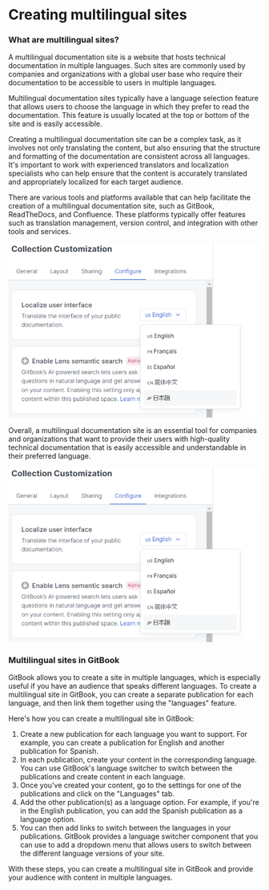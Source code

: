 # Creating multilingual sites

### What are multilingual sites?

A multilingual documentation site is a website that hosts technical documentation in multiple languages. Such sites are commonly used by companies and organizations with a global user base who require their documentation to be accessible to users in multiple languages.

Multilingual documentation sites typically have a language selection feature that allows users to choose the language in which they prefer to read the documentation. This feature is usually located at the top or bottom of the site and is easily accessible.

Creating a multilingual documentation site can be a complex task, as it involves not only translating the content, but also ensuring that the structure and formatting of the documentation are consistent across all languages. It's important to work with experienced translators and localization specialists who can help ensure that the content is accurately translated and appropriately localized for each target audience.

There are various tools and platforms available that can help facilitate the creation of a multilingual documentation site, such as GitBook, ReadTheDocs, and Confluence. These platforms typically offer features such as translation management, version control, and integration with other tools and services.

![](../../.gitbook/assets/multilingual-content.png)

Overall, a multilingual documentation site is an essential tool for companies and organizations that want to provide their users with high-quality technical documentation that is easily accessible and understandable in their preferred language.

![Creating multilingual documentation sites in GitBook](../images/multilingual-content.png)

### Multilingual sites in GitBook

GitBook allows you to create a site in multiple languages, which is especially useful if you have an audience that speaks different languages. To create a multilingual site in GitBook, you can create a separate publication for each language, and then link them together using the "languages" feature.

Here's how you can create a multilingual site in GitBook:

1. Create a new publication for each language you want to support. For example, you can create a publication for English and another publication for Spanish.
2. In each publication, create your content in the corresponding language. You can use GitBook's language switcher to switch between the publications and create content in each language.
3. Once you've created your content, go to the settings for one of the publications and click on the "Languages" tab.
4. Add the other publication(s) as a language option. For example, if you're in the English publication, you can add the Spanish publication as a language option.
5. You can then add links to switch between the languages in your publications. GitBook provides a language switcher component that you can use to add a dropdown menu that allows users to switch between the different language versions of your site.

With these steps, you can create a multilingual site in GitBook and provide your audience with content in multiple languages.
